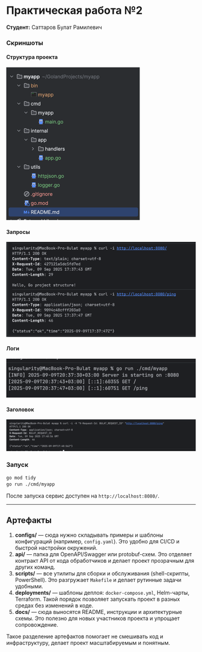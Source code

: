 # Практическая работа №2
**Студент:** Саттаров Булат Рамилевич  

### Скриншоты

#### Структура проекта
![](docs/screenshots/project_structure.png)
#### Запросы
![](docs/screenshots/req.png)
#### Логи
![](docs/screenshots/logs.png)
#### Заголовок
![](docs/screenshots/header.png)
### Запуск
```bash
go mod tidy
go run ./cmd/myapp
```
После запуска сервис доступен на `http://localhost:8080/`.

---

## Артефакты

1. **configs/** — сюда нужно складывать примеры и шаблоны конфигураций (например, `config.yaml`). Это удобно для CI/CD и быстрой настройки окружений.  
2. **api/** — папка для OpenAPI/Swagger или protobuf-схем. Это отделяет контракт API от кода обработчиков и делает проект прозрачным для других команд.  
3. **scripts/** — все утилиты для сборки и обслуживания (shell-скрипты, PowerShell). Это разгружает `Makefile` и делает рутинные задачи удобными.  
4. **deployments/** — шаблоны деплоя: `docker-compose.yml`, Helm-чарты, Terraform. Такой порядок позволяет запускать проект в разных средах без изменений в коде.  
5. **docs/** — сюда выносятся README, инструкции и архитектурные схемы. Это полезно для новых участников проекта и упрощает сопровождение.  

Такое разделение артефактов помогает не смешивать код и инфраструктуру, делает проект масштабируемым и понятным.  
